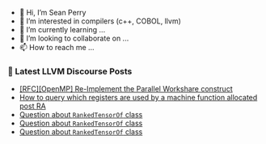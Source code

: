 - 👋 Hi, I’m Sean Perry
- 👀 I’m interested in compilers (c++, COBOL, llvm)
- 🌱 I’m currently learning ...
- 💞️ I’m looking to collaborate on ...
- 📫 How to reach me ...

<!---
s66perry/s66perry is a ✨ special ✨ repository because its `README.md` (this file) appears on your GitHub profile.
You can click the Preview link to take a look at your changes.
--->
### 📕 Latest LLVM Discourse Posts

<!-- DISCOURSE-LLVM:START -->
- [[RFC][OpenMP] Re-Implement the Parallel Workshare construct](https://discourse.llvm.org/t/rfc-openmp-re-implement-the-parallel-workshare-construct/80060#post_1)
- [How to query which registers are used by a machine function allocated post RA](https://discourse.llvm.org/t/how-to-query-which-registers-are-used-by-a-machine-function-allocated-post-ra/80004#post_3)
- [Question about `RankedTensorOf` class](https://discourse.llvm.org/t/question-about-rankedtensorof-class/80054#post_6)
- [Question about `RankedTensorOf` class](https://discourse.llvm.org/t/question-about-rankedtensorof-class/80054#post_5)
- [Question about `RankedTensorOf` class](https://discourse.llvm.org/t/question-about-rankedtensorof-class/80054#post_4)
<!-- DISCOURSE-LLVM:END -->
